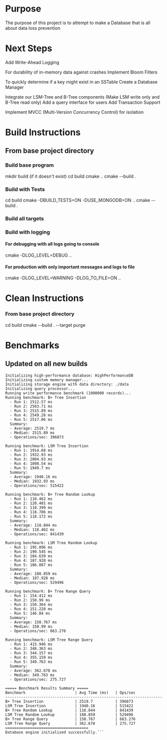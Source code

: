 # Purpose

The purpose of this project is to attempt to make a Database that is all about data loss prevention

# Next Steps

Add Write-Ahead Logging

For durability of in-memory data against crashes
Implement Bloom Filters

To quickly determine if a key might exist in an SSTable
Create a Database Manager

Integrate our LSM-Tree and B-Tree components (Make LSM write only and B-Tree read only)
Add a query interface for users
Add Transaction Support

Implement MVCC (Multi-Version Concurrency Control) for isolation

# Build Instructions
## From base project directory
### Build base program
mkdir build (if it doesn't exist)
cd build
cmake ..
cmake --build .

### Build with Tests
cd build
cmake -DBUILD_TESTS=ON -DUSE_MONGODB=ON ..
cmake --build .

### Build all targets

### Build with logging
#### For debugging with all logs going to console
cmake -DLOG_LEVEL=DEBUG ..

#### For production with only important messages and logs to file
cmake -DLOG_LEVEL=WARNING -DLOG_TO_FILE=ON ..

# Clean Instructions
### From base project directory
cd build
cmake --build . --target purge

# Benchmarks
## Updated on all new builds
```High-Performance Database Engine Starting...
Initializing high-performance database: HighPerformanceDB
Initializing custom memory manager...
Initializing storage engine with data directory: ./data
Initializing query processor...
Running write performance benchmark (1000000 records)...
Running benchmark: B+ Tree Insertion
  - Run 1: 2512.57 ms
  - Run 2: 2503.71 ms
  - Run 3: 2515.89 ms
  - Run 4: 2549.28 ms
  - Run 5: 2517.06 ms     
  Summary:
  - Average: 2519.7 ms    
  - Median: 2515.89 ms    
  - Operations/sec: 396873

Running benchmark: LSM Tree Insertion
  - Run 1: 1914.68 ms
  - Run 2: 1932.93 ms
  - Run 3: 2004.93 ms
  - Run 4: 1898.54 ms
  - Run 5: 1949.7 ms
  Summary:
  - Average: 1940.16 ms
  - Median: 1932.93 ms
  - Operations/sec: 515422

Running benchmark: B+ Tree Random Lookup
  - Run 1: 118.462 ms
  - Run 2: 120.401 ms
  - Run 3: 118.399 ms
  - Run 4: 118.786 ms
  - Run 5: 118.172 ms
  Summary:
  - Average: 118.844 ms
  - Median: 118.462 ms
  - Operations/sec: 841439

Running benchmark: LSM Tree Random Lookup
  - Run 1: 195.096 ms
  - Run 2: 190.545 ms
  - Run 3: 184.639 ms
  - Run 4: 187.928 ms
  - Run 5: 186.087 ms
  Summary:
  - Average: 188.859 ms
  - Median: 187.928 ms
  - Operations/sec: 529496

Running benchmark: B+ Tree Range Query
  - Run 1: 154.412 ms
  - Run 2: 150.99 ms
  - Run 3: 150.364 ms
  - Run 4: 151.228 ms
  - Run 5: 146.84 ms
  Summary:
  - Average: 150.767 ms
  - Median: 150.99 ms
  - Operations/sec: 663.276

Running benchmark: LSM Tree Range Query
  - Run 1: 415.946 ms
  - Run 2: 348.363 ms
  - Run 3: 344.157 ms
  - Run 4: 355.159 ms
  - Run 5: 349.763 ms
  Summary:
  - Average: 362.678 ms
  - Median: 349.763 ms
  - Operations/sec: 275.727

===== Benchmark Results Summary =====
Benchmark                      | Avg Time (ms)   | Ops/sec
----------------------------------------------------------------------
B+ Tree Insertion              | 2519.7          | 396873
LSM Tree Insertion             | 1940.16         | 515422
B+ Tree Random Lookup          | 118.844         | 841439
LSM Tree Random Lookup         | 188.859         | 529496
B+ Tree Range Query            | 150.767         | 663.276
LSM Tree Range Query           | 362.678         | 275.727        
=====================================
Database engine initialized successfully.```